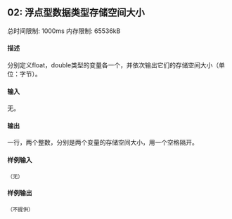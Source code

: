 ﻿## 02: 浮点型数据类型存储空间大小
总时间限制: 1000ms     内存限制: 65536kB

#### 描述

分别定义float，double类型的变量各一个，并依次输出它们的存储空间大小（单位：字节）。

#### 输入

无。

#### 输出

一行，两个整数，分别是两个变量的存储空间大小，用一个空格隔开。

#### 样例输入

    （无）

#### 样例输出

    （不提供）


